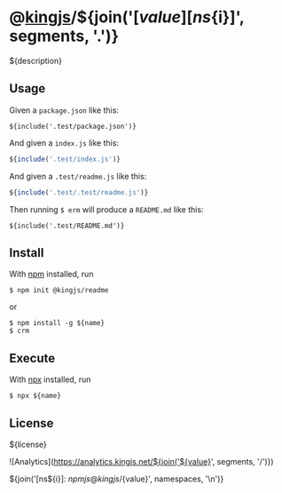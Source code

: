 # @[kingjs][@kingjs]/${join('[${value}][ns${i}]', segments, '.')}
${description}
## Usage
Given a `package.json` like this:
```
${include('.test/package.json')}
```
And given a `index.js` like this:
```js
${include('.test/index.js')}
```
And given a `.test/readme.js` like this:
```js
${include('.test/.test/readme.js')}
```
Then running `$ erm` will produce a `README.md` like this:
````
${include('.test/README.md')}
````
## Install
With [npm](https://npmjs.org/) installed, run
```
$ npm init @kingjs/readme
```
or
```
$ npm install -g ${name}
$ crm
```
## Execute
With [npx](https://www.npmjs.com/package/npx) installed, run
```
$ npx ${name}
```
## License
${license}

![Analytics](https://analytics.kingjs.net/${join('${value}', segments, '/')})

[@kingjs]: ${npmjs}kingjs
${join('[ns${i}]: ${npmjs}@kingjs/${value}', namespaces, '\n')}
